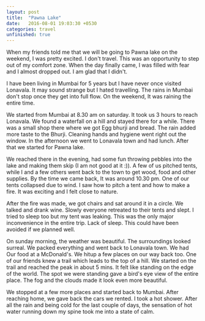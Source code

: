 ```yaml
---
layout: post
title:  "Pawna Lake"
date:   2016-08-01 19:03:30 +0530
categories: travel  
unfinished: true
---
```



When my friends told me that we will be going to Pawna lake on the weekend, I was
pretty excited. I don't travel. This was an opportunity to step out of my comfort
zone. When the day finally came, I was filled with fear and I almost dropped out. 
I am glad that I didn't.

I have been living in Mumbai for 5 years but I have never once visited Lonavala. It may
sound strange but I hated travelling. The rains in Mumbai don't stop once they get
into full flow. On the weekend, It was raining the entire time. 

We started from Mumbai at 8.30 am on saturday. It took us 3 hours
to reach Lonavala. We found a waterfall on a hill and stayed there for a while.
There was a small shop there where we got Egg bhurji and bread. The rain added more
taste to the Bhurji. Cleaning hands and hygiene went right out the window.
In the afternoon we went to Lonavala town and had lunch. After that we started for
Pawna lake. 

We reached there in the evening, had some fun throwing pebbles into the lake and making
them skip (I am not good at it :)). A few of us pitched tents, while I and a few others
went back to the town to get wood, food and other supplies. By the time we came back, 
It was around 10.30 pm. One of our tents collapsed due to wind. I saw how to pitch a 
tent and how to make a fire. It was exciting and I felt close to nature.   

After the fire was made, we got chairs and sat around it in a circle. We talked and 
drank wine. Slowly everyone retreated to their tents and slept. I tried to sleep too
but my tent was leaking. This was the only major inconvenience in the entire trip. Lack
of sleep. This could have been avoided if we planned well. 

On sunday morning, the weather was beautiful. The surroundings looked
surreal. We packed everything and went back to Lonavala town. We had 
Our food at a McDonald's. We hitup a few places on our way back too. 
One of our friends knew a trail which leads to the top of a hill. We
started on the trail and reached the peak in about 5 mins. 
It felt like standing on the edge of the world. The spot we were standing
gave a bird's eye view of the entire place. The fog and the clouds made
it look even more beautiful. 

We stopped at a few more places and started back to Mumbai. After
reaching home, we gave back the cars we rented. I took a hot shower.
After all the rain and being cold for the last couple of days, the
sensation of hot water running down my spine took me into a state of
calm.  




